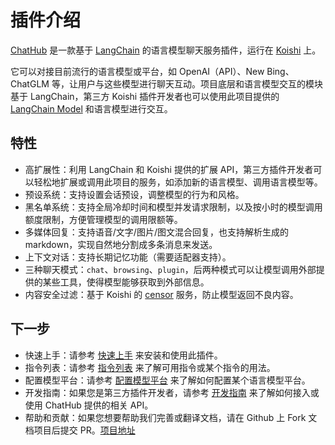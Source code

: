 # 插件介绍

[ChatHub](https://github.com/ChatHubLab/chathub) 是一款基于 [LangChain](https://github.com/hwchase17/langchainjs) 的语言模型聊天服务插件，运行在 [Koishi](https://koishi.chat/zh-CN/) 上。

它可以对接目前流行的语言模型或平台，如 OpenAI（API）、New Bing、ChatGLM 等，让用户与这些模型进行聊天互动。项目底层和语言模型交互的模块基于 LangChain，第三方 Koishi 插件开发者也可以使用此项目提供的 [LangChain Model](https://js.langchain.com/docs/modules/models/chat/) 和语言模型进行交互。

## 特性

- 高扩展性：利用 LangChain 和 Koishi 提供的扩展 API，第三方插件开发者可以轻松地扩展或调用此项目的服务，如添加新的语言模型、调用语言模型等。
- 预设系统：支持设置会话预设，调整模型的行为和风格。
- 黑名单系统：支持全局冷却时间和模型并发请求限制，以及按小时的模型调用额度限制，方便管理模型的调用限额等。
- 多媒体回复：支持语音/文字/图片/图文混合回复，也支持解析生成的 markdown，实现自然地分割成多条消息来发送。
- 上下文对话：支持长期记忆功能（需要适配器支持）。
- 三种聊天模式：`chat`、`browsing`、`plugin`，后两种模式可以让模型调用外部提供的某些工具，使得模型能够获取到外部信息。
- 内容安全过滤：基于 Koishi 的 [censor](https://censor.koishi.chat/) 服务，防止模型返回不良内容。

## 下一步

- 快速上手：请参考 [快速上手](/guide/getting-started) 来安装和使用此插件。
- 指令列表：请参考 [指令列表](/guide/useful-commands) 来了解可用指令或某个指令的用法。
- 配置模型平台：请参考 [配置模型平台](/guide/configure-model-platform) 来了解如何配置某个语言模型平台。
- 开发指南：如果您是第三方插件开发者，请参考 [开发指南](/development/introduction) 来了解如何接入或使用 ChatHub 提供的相关 API。
- 帮助和贡献：如果您想要帮助我们完善或翻译文档，请在 Github 上 Fork 文档项目后提交 PR。[项目地址](https://github.com/ChatHubLab/doc)
